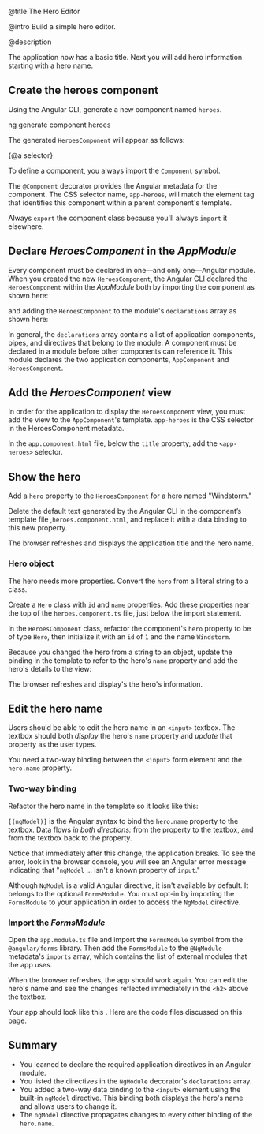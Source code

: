 
@title
The Hero Editor

@intro
Build a simple hero editor.

@description

The application now has a basic title.  Next you will add hero information starting with a hero name.

## Create the heroes component

Using the Angular CLI, generate a new component named `heroes`.

<code-example language="sh" class="code-shell">

  ng generate component heroes

</code-example>

The generated `HeroesComponent` will appear as follows:

<code-example path="toh-pt1/app/heroes.component.1.ts" region="initial-component" title="app/heroes/heroes.component.ts (initial version)" linenums="false">

</code-example>

{@a selector}

To define a component, you always import the `Component` symbol.

The `@Component` decorator provides the Angular metadata for the component. The CSS selector name, `app-heroes`, will match the element tag that identifies this component within a parent component's template.

Always `export` the component class because you'll always `import` it elsewhere.

## Declare _HeroesComponent_ in the _AppModule_

Every component must be declared in one&mdash;and only one&mdash;Angular module.  When you created the new `HeroesComponent`, the Angular CLI declared the `HeroesComponent` within the _AppModule_ both by importing the component as shown here:

<code-example path="toh-pt1/app/app.module.1.ts" region="heroes-import" >

</code-example>

and adding the `HeroesComponent` to the module's `declarations` array as shown here:

<code-example path="toh-pt1/app/app.module.1.ts" region="declarations">

</code-example>


In general, the `declarations` array contains a list of application components, pipes, and directives that belong to the module. A component must be declared in a module before other components can reference it. This module declares the two application components, `AppComponent` and `HeroesComponent`.

## Add the _HeroesComponent_ view

In order for the application to display the `HeroesComponent` view, you must add the view to the `AppComponent`'s template.  `app-heroes` is the CSS selector in the HeroesComponent metadata. 

In the `app.component.html` file, below the `title` property, add the `<app-heroes>` selector.

<code-example path="toh-pt1/app/app.component.1.html" region="heroes-component" title="app.component.html (AppComponent template)" linenums="false">

</code-example>

## Show the hero

Add a `hero` property to the `HeroesComponent` for a hero named "Windstorm."

<code-example path="toh-pt1/app/heroes.component.1.ts" region="add-hero" title="heroes.component.ts (HeroesComponent class)" linenums="false">

</code-example>

Delete the default text generated by the Angular CLI in the component’s template file ,`heroes.component.html`, and replace it with a data binding to this new property.  

<code-example path="toh-pt1/app/heroes.component.1.html" region="show-hero-1" title="heroes.component.html (HeroesComponent's template)" linenums="false">

</code-example>

The browser refreshes and displays the application title and the hero name.

### Hero object

The hero needs more properties. Convert the `hero` from a literal string to a class.

Create a `Hero` class with `id` and `name` properties. Add these properties near the top of the `heroes.component.ts` file, just below the import statement.

<code-example path="toh-pt1/src/app/heroes/heroes.component.ts" region="hero-class-1" title="src/app/heroes/heroes.component.ts (Hero class)" linenums="false">

</code-example>

In the `HeroesComponent` class, refactor the component's `hero` property to be of type `Hero`, then initialize it with an `id` of `1` and the name `Windstorm`.

<code-example path="toh-pt1/src/app/heroes/heroes.component.ts" region="hero-property-1" title="src/app/heroes/heroes.component.ts (hero property)" linenums="false">

</code-example>

Because you changed the hero from a string to an object, update the binding in the template to refer to the hero's `name` property and add the hero's details to the view:

<code-example path="toh-pt1/app/heroes.component.1.html" region="show-hero-3" title="heroes.component.html (HeroesComponent's template)" linenums="false">

</code-example>

The browser refreshes and display's the hero's information.

## Edit the hero name

Users should be able to edit the hero name in an `<input>` textbox.
The textbox should both _display_ the hero's `name` property
and _update_ that property as the user types.

You need a two-way binding between the `<input>` form element and the `hero.name` property.

### Two-way binding

Refactor the hero name in the template so it looks like this:

<code-example path="toh-pt1/app/heroes.component.1.html" region="name-input" title="src/app/heroes/heroes.component.html (HeroesComponent's template)" linenums="false">

</code-example>


`[(ngModel)]` is the Angular syntax to bind the `hero.name` property to the textbox. Data flows _in both directions:_ from the property to the textbox, and from the textbox back to the property.

Notice that immediately after this change, the application breaks. To see the error, look in the browser console, you will see an Angular error message indicating that "`ngModel` ... isn't a known property of `input`."

Although `NgModel` is a valid Angular directive, it isn't available by default. It belongs to the optional `FormsModule`. You must opt-in by importing the `FormsModule` to your application in order to access the `NgModel` directive.

### Import the _FormsModule_

Open the `app.module.ts` file and import the `FormsModule` symbol from the `@angular/forms` library. Then add the `FormsModule` to the `@NgModule` metadata's `imports` array, which contains the list of external modules that the app uses.

<code-example path="toh-pt1/src/app/app.module.ts" title="app.module.ts (FormsModule import)">

</code-example>

When the browser refreshes, the app should work again. You can edit the hero's name and see the changes reflected immediately in the `<h2>` above the textbox.


Your app should look like this <live-example></live-example>. Here are the code files discussed on this page.

<code-tabs>

  <code-pane title="src/app/app.module.ts" path="toh-pt1/src/app/app.module.ts">
  </code-pane>

  <code-pane title="src/app/app.component.ts" path="toh-pt1/src/app/app.component.ts">
  </code-pane>

  <code-pane title="src/app/app.component.html" path="toh-pt1/src/app/app.component.html">
  </code-pane>

  <code-pane title="src/app/heroes/heroes.component.html" path="toh-pt1/src/app/heroes/heroes.component.html">
  </code-pane>

  <code-pane title="src/app/heroes/heroes.component.ts" path="toh-pt1/src/app/heroes/heroes.component.ts">
  </code-pane>

</code-tabs>

## Summary
 
* You learned to declare the required application directives in an Angular module. 
* You listed the directives in the `NgModule` decorator's `declarations` array.
* You added a two-way data binding to the `<input>` element
using the built-in `ngModel` directive. This binding both displays the hero's name and allows users to change it.
* The `ngModel` directive propagates changes to every other binding of the `hero.name`.

